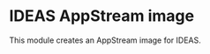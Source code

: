 # IDEAS AppStream image

This module creates an AppStream image for IDEAS.

<!-- BEGIN_TF_DOCS -->
<!-- END_TF_DOCS -->
